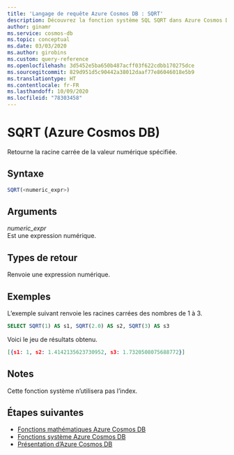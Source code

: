 ```yaml
---
title: 'Langage de requête Azure Cosmos DB : SQRT'
description: Découvrez la fonction système SQL SQRT dans Azure Cosmos DB.
author: ginamr
ms.service: cosmos-db
ms.topic: conceptual
ms.date: 03/03/2020
ms.author: girobins
ms.custom: query-reference
ms.openlocfilehash: 3d5452e5ba650b487acff03f622cdbb170275dce
ms.sourcegitcommit: 829d951d5c90442a38012daaf77e86046018e5b9
ms.translationtype: HT
ms.contentlocale: fr-FR
ms.lasthandoff: 10/09/2020
ms.locfileid: "78303458"
---
```

# <a name="sqrt-azure-cosmos-db"></a>SQRT (Azure Cosmos DB)
 Retourne la racine carrée de la valeur numérique spécifiée.  
  
## <a name="syntax"></a>Syntaxe
  
```sql
SQRT(<numeric_expr>)  
```  
  
## <a name="arguments"></a>Arguments
  
*numeric_expr*  
   Est une expression numérique.  
  
## <a name="return-types"></a>Types de retour
  
  Renvoie une expression numérique.  
  
## <a name="examples"></a>Exemples
  
  L’exemple suivant renvoie les racines carrées des nombres de 1 à 3.  
  
```sql
SELECT SQRT(1) AS s1, SQRT(2.0) AS s2, SQRT(3) AS s3  
```  
  
 Voici le jeu de résultats obtenu.  
  
```json
[{s1: 1, s2: 1.4142135623730952, s3: 1.7320508075688772}]  
```  

## <a name="remarks"></a>Notes

Cette fonction système n’utilisera pas l’index.

## <a name="next-steps"></a>Étapes suivantes

- [Fonctions mathématiques Azure Cosmos DB](sql-query-mathematical-functions.md)
- [Fonctions système Azure Cosmos DB](sql-query-system-functions.md)
- [Présentation d’Azure Cosmos DB](introduction.md)
